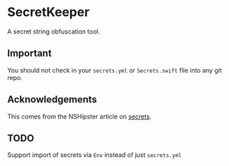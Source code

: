 # SecretKeeper

A secret string obfuscation tool.

## Important
You should not check in your `secrets.yml` or `Secrets.swift` file into any git repo.

## Acknowledgements
This comes from the NSHipster article on [secrets](https://nshipster.com/secrets/).

## TODO
Support import of secrets via `Env` instead of just `secrets.yml`

